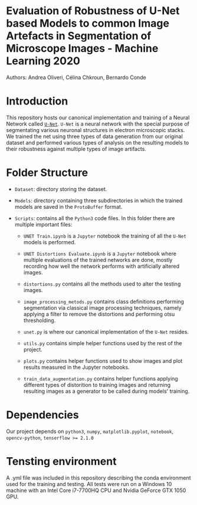 # Evaluation of Robustness of U-Net based Models to common Image Artefacts in Segmentation of Microscope Images - Machine Learning 2020
Authors: Andrea Oliveri, Célina Chkroun, Bernardo Conde

# Introduction
This repository hosts our canonical implementation and training of a Neural Network called [`U-Net`](https://arxiv.org/abs/1505.04597).
`U-Net` is a neural network with the special purpose of segmentating various neuronal structures in electron microscopic stacks.
We trained the net using three types of data generation from our original dataset and performed various types of analysis on the resulting
models to their robustness against multiple types of image artifacts.

# Folder Structure
- `Dataset`: directory storing the dataset.

- `Models`: directory containing three subdirectories in which the trained models are saved in the `ProtoBuffer` format.

- `Scripts`: contains all the `Python3` code files. In this folder there are multiple important files:
    - `UNET Train.ipynb` is a `Jupyter` notebook the training of all the `U-Net` models is performed.
  
    - `UNET Distortions Evaluate.ipynb` is a `Jupyter` notebook where multiple evaluations of the trained networks are done,
       mostly recording how well the network performs with artificially altered images.
  
    - `distortions.py` contains all the methods used to alter the testing images.

    - `image_processing_metods.py` contains class definitions performing segmentation via classical image processing techniques, namely
      applying a filter to remove the distortions and performing otsu thresholding.
  
    - `unet.py` is where our canonical implementation of the `U-Net` resides.
  
    - `utils.py` contains simple helper functions used by the rest of the project.

    - `plots.py` contains helper functions used to show images and plot results measured in the Jupyter notebooks.

    - `train_data_augmentation.py` contains helper functions applying different types of distorition to training images and returning
       resulting images as a generator to be called during models' training. 

# Dependencies
Our project depends on `python3`, `numpy`, `matplotlib.pyplot`, `notebook`, `opencv-python`, `tenserflow >= 2.1.0`

# Tensting environment
A .yml file was included in this repository describing the conda environment used for the training and testing. All tests were run on a
Windows 10 machine with an Intel Core i7-7700HQ CPU and Nvidia GeForce GTX 1050 GPU.
